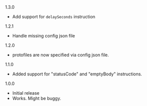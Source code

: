 1.3.0
- Add support for `delaySeconds` instruction

1.2.1
- Handle missing config json file

1.2.0
- protofiles are now specified via config json file.

1.1.0
- Added support for "statusCode" and "emptyBody" instructions.

1.0.0
- Initial release
- Works.  Might be buggy.

